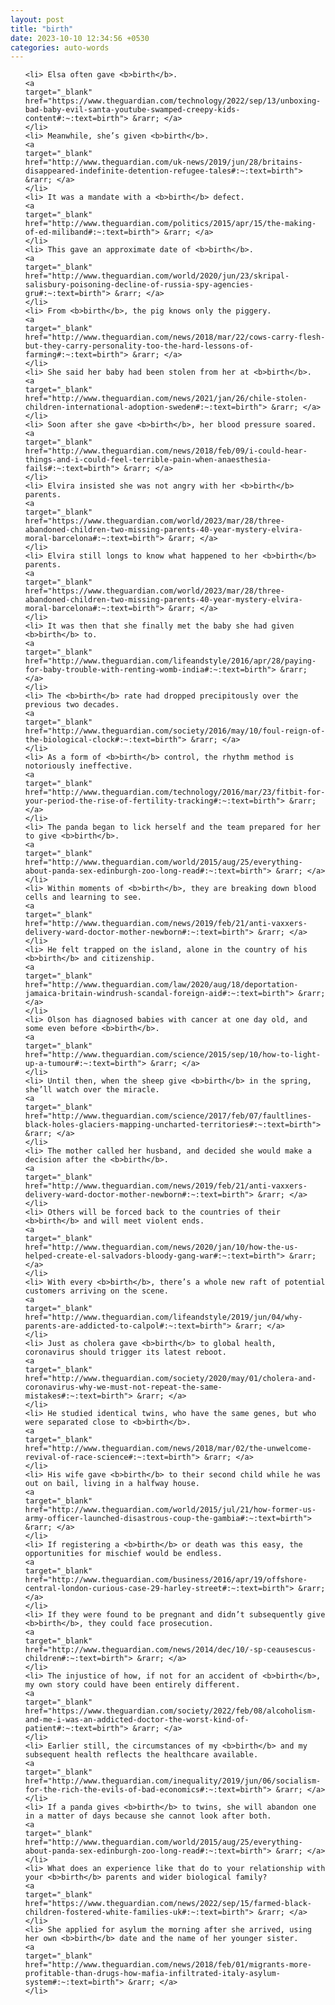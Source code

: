 ```yaml
---
layout: post
title: "birth"
date: 2023-10-10 12:34:56 +0530
categories: auto-words
---
```

<ol>

    <li> Elsa often gave <b>birth</b>.
    <a 
    target="_blank" 
    href="https://www.theguardian.com/technology/2022/sep/13/unboxing-bad-baby-evil-santa-youtube-swamped-creepy-kids-content#:~:text=birth"> &rarr; </a>
    </li>
    <li> Meanwhile, she’s given <b>birth</b>.
    <a 
    target="_blank" 
    href="http://www.theguardian.com/uk-news/2019/jun/28/britains-disappeared-indefinite-detention-refugee-tales#:~:text=birth"> &rarr; </a>
    </li>
    <li> It was a mandate with a <b>birth</b> defect.
    <a 
    target="_blank" 
    href="http://www.theguardian.com/politics/2015/apr/15/the-making-of-ed-miliband#:~:text=birth"> &rarr; </a>
    </li>
    <li> This gave an approximate date of <b>birth</b>.
    <a 
    target="_blank" 
    href="http://www.theguardian.com/world/2020/jun/23/skripal-salisbury-poisoning-decline-of-russia-spy-agencies-gru#:~:text=birth"> &rarr; </a>
    </li>
    <li> From <b>birth</b>, the pig knows only the piggery.
    <a 
    target="_blank" 
    href="http://www.theguardian.com/news/2018/mar/22/cows-carry-flesh-but-they-carry-personality-too-the-hard-lessons-of-farming#:~:text=birth"> &rarr; </a>
    </li>
    <li> She said her baby had been stolen from her at <b>birth</b>.
    <a 
    target="_blank" 
    href="http://www.theguardian.com/news/2021/jan/26/chile-stolen-children-international-adoption-sweden#:~:text=birth"> &rarr; </a>
    </li>
    <li> Soon after she gave <b>birth</b>, her blood pressure soared.
    <a 
    target="_blank" 
    href="http://www.theguardian.com/news/2018/feb/09/i-could-hear-things-and-i-could-feel-terrible-pain-when-anaesthesia-fails#:~:text=birth"> &rarr; </a>
    </li>
    <li> Elvira insisted she was not angry with her <b>birth</b> parents.
    <a 
    target="_blank" 
    href="https://www.theguardian.com/world/2023/mar/28/three-abandoned-children-two-missing-parents-40-year-mystery-elvira-moral-barcelona#:~:text=birth"> &rarr; </a>
    </li>
    <li> Elvira still longs to know what happened to her <b>birth</b> parents.
    <a 
    target="_blank" 
    href="https://www.theguardian.com/world/2023/mar/28/three-abandoned-children-two-missing-parents-40-year-mystery-elvira-moral-barcelona#:~:text=birth"> &rarr; </a>
    </li>
    <li> It was then that she finally met the baby she had given <b>birth</b> to.
    <a 
    target="_blank" 
    href="http://www.theguardian.com/lifeandstyle/2016/apr/28/paying-for-baby-trouble-with-renting-womb-india#:~:text=birth"> &rarr; </a>
    </li>
    <li> The <b>birth</b> rate had dropped precipitously over the previous two decades.
    <a 
    target="_blank" 
    href="http://www.theguardian.com/society/2016/may/10/foul-reign-of-the-biological-clock#:~:text=birth"> &rarr; </a>
    </li>
    <li> As a form of <b>birth</b> control, the rhythm method is notoriously ineffective.
    <a 
    target="_blank" 
    href="http://www.theguardian.com/technology/2016/mar/23/fitbit-for-your-period-the-rise-of-fertility-tracking#:~:text=birth"> &rarr; </a>
    </li>
    <li> The panda began to lick herself and the team prepared for her to give <b>birth</b>.
    <a 
    target="_blank" 
    href="http://www.theguardian.com/world/2015/aug/25/everything-about-panda-sex-edinburgh-zoo-long-read#:~:text=birth"> &rarr; </a>
    </li>
    <li> Within moments of <b>birth</b>, they are breaking down blood cells and learning to see.
    <a 
    target="_blank" 
    href="http://www.theguardian.com/news/2019/feb/21/anti-vaxxers-delivery-ward-doctor-mother-newborn#:~:text=birth"> &rarr; </a>
    </li>
    <li> He felt trapped on the island, alone in the country of his <b>birth</b> and citizenship.
    <a 
    target="_blank" 
    href="http://www.theguardian.com/law/2020/aug/18/deportation-jamaica-britain-windrush-scandal-foreign-aid#:~:text=birth"> &rarr; </a>
    </li>
    <li> Olson has diagnosed babies with cancer at one day old, and some even before <b>birth</b>.
    <a 
    target="_blank" 
    href="http://www.theguardian.com/science/2015/sep/10/how-to-light-up-a-tumour#:~:text=birth"> &rarr; </a>
    </li>
    <li> Until then, when the sheep give <b>birth</b> in the spring, she’ll watch over the miracle.
    <a 
    target="_blank" 
    href="http://www.theguardian.com/science/2017/feb/07/faultlines-black-holes-glaciers-mapping-uncharted-territories#:~:text=birth"> &rarr; </a>
    </li>
    <li> The mother called her husband, and decided she would make a decision after the <b>birth</b>.
    <a 
    target="_blank" 
    href="http://www.theguardian.com/news/2019/feb/21/anti-vaxxers-delivery-ward-doctor-mother-newborn#:~:text=birth"> &rarr; </a>
    </li>
    <li> Others will be forced back to the countries of their <b>birth</b> and will meet violent ends.
    <a 
    target="_blank" 
    href="http://www.theguardian.com/news/2020/jan/10/how-the-us-helped-create-el-salvadors-bloody-gang-war#:~:text=birth"> &rarr; </a>
    </li>
    <li> With every <b>birth</b>, there’s a whole new raft of potential customers arriving on the scene.
    <a 
    target="_blank" 
    href="http://www.theguardian.com/lifeandstyle/2019/jun/04/why-parents-are-addicted-to-calpol#:~:text=birth"> &rarr; </a>
    </li>
    <li> Just as cholera gave <b>birth</b> to global health, coronavirus should trigger its latest reboot.
    <a 
    target="_blank" 
    href="http://www.theguardian.com/society/2020/may/01/cholera-and-coronavirus-why-we-must-not-repeat-the-same-mistakes#:~:text=birth"> &rarr; </a>
    </li>
    <li> He studied identical twins, who have the same genes, but who were separated close to <b>birth</b>.
    <a 
    target="_blank" 
    href="http://www.theguardian.com/news/2018/mar/02/the-unwelcome-revival-of-race-science#:~:text=birth"> &rarr; </a>
    </li>
    <li> His wife gave <b>birth</b> to their second child while he was out on bail, living in a halfway house.
    <a 
    target="_blank" 
    href="http://www.theguardian.com/world/2015/jul/21/how-former-us-army-officer-launched-disastrous-coup-the-gambia#:~:text=birth"> &rarr; </a>
    </li>
    <li> If registering a <b>birth</b> or death was this easy, the opportunities for mischief would be endless.
    <a 
    target="_blank" 
    href="http://www.theguardian.com/business/2016/apr/19/offshore-central-london-curious-case-29-harley-street#:~:text=birth"> &rarr; </a>
    </li>
    <li> If they were found to be pregnant and didn’t subsequently give <b>birth</b>, they could face prosecution.
    <a 
    target="_blank" 
    href="http://www.theguardian.com/news/2014/dec/10/-sp-ceausescus-children#:~:text=birth"> &rarr; </a>
    </li>
    <li> The injustice of how, if not for an accident of <b>birth</b>, my own story could have been entirely different.
    <a 
    target="_blank" 
    href="https://www.theguardian.com/society/2022/feb/08/alcoholism-and-me-i-was-an-addicted-doctor-the-worst-kind-of-patient#:~:text=birth"> &rarr; </a>
    </li>
    <li> Earlier still, the circumstances of my <b>birth</b> and my subsequent health reflects the healthcare available.
    <a 
    target="_blank" 
    href="http://www.theguardian.com/inequality/2019/jun/06/socialism-for-the-rich-the-evils-of-bad-economics#:~:text=birth"> &rarr; </a>
    </li>
    <li> If a panda gives <b>birth</b> to twins, she will abandon one in a matter of days because she cannot look after both.
    <a 
    target="_blank" 
    href="http://www.theguardian.com/world/2015/aug/25/everything-about-panda-sex-edinburgh-zoo-long-read#:~:text=birth"> &rarr; </a>
    </li>
    <li> What does an experience like that do to your relationship with your <b>birth</b> parents and wider biological family?
    <a 
    target="_blank" 
    href="https://www.theguardian.com/news/2022/sep/15/farmed-black-children-fostered-white-families-uk#:~:text=birth"> &rarr; </a>
    </li>
    <li> She applied for asylum the morning after she arrived, using her own <b>birth</b> date and the name of her younger sister.
    <a 
    target="_blank" 
    href="http://www.theguardian.com/news/2018/feb/01/migrants-more-profitable-than-drugs-how-mafia-infiltrated-italy-asylum-system#:~:text=birth"> &rarr; </a>
    </li>